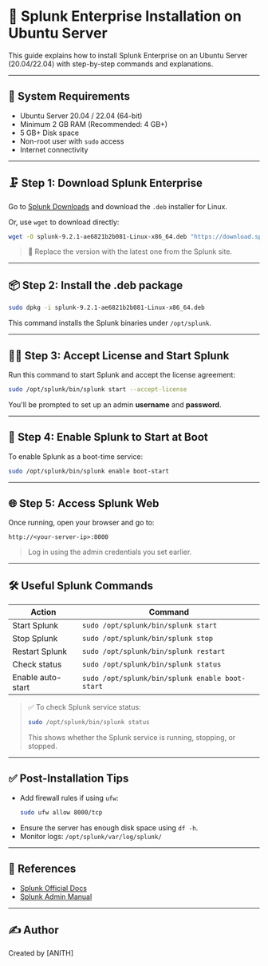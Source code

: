 # 🧠 Splunk Enterprise Installation on Ubuntu Server

This guide explains how to install Splunk Enterprise on an Ubuntu Server (20.04/22.04) with step-by-step commands and explanations.

---

## 💾 System Requirements

- Ubuntu Server 20.04 / 22.04 (64-bit)
- Minimum 2 GB RAM (Recommended: 4 GB+)
- 5 GB+ Disk space
- Non-root user with `sudo` access
- Internet connectivity

---

## 🗜️ Step 1: Download Splunk Enterprise

Go to [Splunk Downloads](https://www.splunk.com/en_us/download/splunk-enterprise.html) and download the `.deb` installer for Linux.

Or, use `wget` to download directly:

```bash
wget -O splunk-9.2.1-ae6821b2b081-Linux-x86_64.deb "https://download.splunk.com/products/splunk/releases/9.2.1/linux/splunk-9.2.1-ae6821b2b081-Linux-x86_64.deb"
```

> 📌 Replace the version with the latest one from the Splunk site.

---

## 📦 Step 2: Install the .deb package

```bash
sudo dpkg -i splunk-9.2.1-ae6821b2b081-Linux-x86_64.deb
```

This command installs the Splunk binaries under `/opt/splunk`.

---

## 🧑‍💻 Step 3: Accept License and Start Splunk

Run this command to start Splunk and accept the license agreement:

```bash
sudo /opt/splunk/bin/splunk start --accept-license
```

You'll be prompted to set up an admin **username** and **password**.

---

## 🔁 Step 4: Enable Splunk to Start at Boot

To enable Splunk as a boot-time service:

```bash
sudo /opt/splunk/bin/splunk enable boot-start
```

---

## 🌐 Step 5: Access Splunk Web

Once running, open your browser and go to:

```
http://<your-server-ip>:8000
```

> Log in using the admin credentials you set earlier.

---

## 🛠️ Useful Splunk Commands

| Action            | Command                                         |
| ----------------- | ----------------------------------------------- |
| Start Splunk      | `sudo /opt/splunk/bin/splunk start`             |
| Stop Splunk       | `sudo /opt/splunk/bin/splunk stop`              |
| Restart Splunk    | `sudo /opt/splunk/bin/splunk restart`           |
| Check status      | `sudo /opt/splunk/bin/splunk status`            |
| Enable auto-start | `sudo /opt/splunk/bin/splunk enable boot-start` |

> ✅ To check Splunk service status:
>
> ```bash
> sudo /opt/splunk/bin/splunk status
> ```
>
> This shows whether the Splunk service is running, stopping, or stopped.

---

## ✅ Post-Installation Tips

- Add firewall rules if using `ufw`:
  ```bash
  sudo ufw allow 8000/tcp
  ```
- Ensure the server has enough disk space using `df -h`.
- Monitor logs: `/opt/splunk/var/log/splunk/`

---

## 📌 References

- [Splunk Official Docs](https://docs.splunk.com/)
- [Splunk Admin Manual](https://docs.splunk.com/Documentation/Splunk/latest/Admin)

---

## ✍️ Author

Created by [ANITH]

